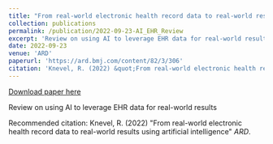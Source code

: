 ```yaml
---
title: "From real-world electronic health record data to real-world results using artificial intelligence"
collection: publications
permalink: /publication/2022-09-23-AI_EHR_Review
excerpt: 'Review on using AI to leverage EHR data for real-world results'
date: 2022-09-23
venue: 'ARD'
paperurl: 'https://ard.bmj.com/content/82/3/306'
citation: 'Knevel, R. (2022) &quot;From real-world electronic health record data to real-world results using artificial intelligence&quot; <i>ARD</i>.'
---
```


<a href='https://ard.bmj.com/content/82/3/306'>Download paper here</a>

Review on using AI to leverage EHR data for real-world results

Recommended citation: Knevel, R. (2022) "From real-world electronic health record data to real-world results using artificial intelligence" <i>ARD</i>.